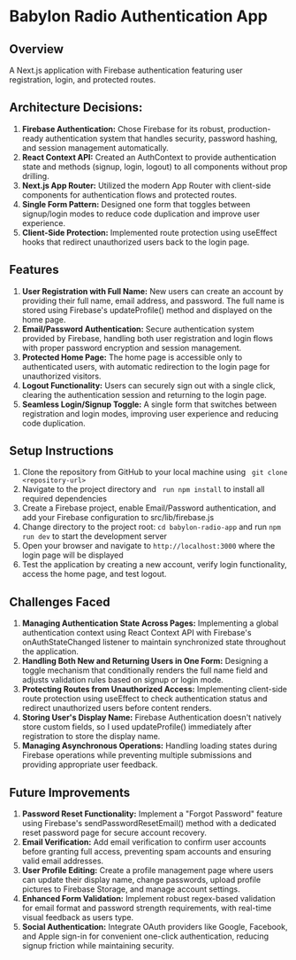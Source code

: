 # Babylon Radio Authentication App

## Overview
A Next.js application with Firebase authentication featuring user registration, login, and protected routes.

## Architecture Decisions:

1. **Firebase Authentication:** Chose Firebase for its robust, production-ready authentication system that handles security, password hashing, and session management automatically.
2. **React Context API:** Created an AuthContext to provide authentication state and methods (signup, login, logout) to all components without prop drilling.
3. **Next.js App Router:** Utilized the modern App Router with client-side components for authentication flows and protected routes.
4. **Single Form Pattern:** Designed one form that toggles between signup/login modes to reduce code duplication and improve user experience.
5. **Client-Side Protection:** Implemented route protection using useEffect hooks that redirect unauthorized users back to the login page.

## Features
1. **User Registration with Full Name:** New users can create an account by providing their full name, email address, and password. The full name is stored using Firebase's updateProfile() method and displayed on the home page.
2. **Email/Password Authentication:** Secure authentication system provided by Firebase, handling both user registration and login flows with proper password encryption and session management.
3. **Protected Home Page:** The home page is accessible only to authenticated users, with automatic redirection to the login page for unauthorized visitors.
4. **Logout Functionality:** Users can securely sign out with a single click, clearing the authentication session and returning to the login page.
5. **Seamless Login/Signup Toggle:** A single form that switches between registration and login modes, improving user experience and reducing code duplication.

## Setup Instructions
1. Clone the repository from GitHub to your local machine using ` git clone <repository-url>`
2. Navigate to the project directory and ` run npm install` to install all required dependencies
3. Create a Firebase project, enable Email/Password authentication, and add your Firebase configuration to src/lib/firebase.js
4. Change directory to the project root: `cd babylon-radio-app` and run `npm run dev` to start the development server
5. Open your browser and navigate to ` http://localhost:3000 ` where the login page will be displayed
6. Test the application by creating a new account, verify login functionality, access the home page, and test logout.

## Challenges Faced
1. **Managing Authentication State Across Pages:** Implementing a global authentication context using React Context API with Firebase's onAuthStateChanged listener to maintain synchronized state throughout the application.
2. **Handling Both New and Returning Users in One Form:** Designing a toggle mechanism that conditionally renders the full name field and adjusts validation rules based on signup or login mode.
3. **Protecting Routes from Unauthorized Access:** Implementing client-side route protection using useEffect to check authentication status and redirect unauthorized users before content renders.
4. **Storing User's Display Name:** Firebase Authentication doesn't natively store custom fields, so I used updateProfile() immediately after registration to store the display name.
5. **Managing Asynchronous Operations:** Handling loading states during Firebase operations while preventing multiple submissions and providing appropriate user feedback.

## Future Improvements
1. **Password Reset Functionality:** Implement a "Forgot Password" feature using Firebase's sendPasswordResetEmail() method with a dedicated reset password page for secure account recovery.
2. **Email Verification:** Add email verification to confirm user accounts before granting full access, preventing spam accounts and ensuring valid email addresses.
3. **User Profile Editing:** Create a profile management page where users can update their display name, change passwords, upload profile pictures to Firebase Storage, and manage account settings.
4. **Enhanced Form Validation:** Implement robust regex-based validation for email format and password strength requirements, with real-time visual feedback as users type.
5. **Social Authentication:** Integrate OAuth providers like Google, Facebook, and Apple sign-in for convenient one-click authentication, reducing signup friction while maintaining security.